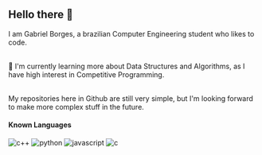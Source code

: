 ## Hello there 👋

I am Gabriel Borges, a brazilian Computer Engineering student who likes to code.<br><br>

🌱 I'm currently learning more about Data Structures and Algorithms, as I have high interest in Competitive Programming.<br><br>

My repositories here in Github are still very simple, but I'm looking forward to make more complex stuff in the future.

#### Known Languages
![c++](https://img.shields.io/badge/C++-0394fc?style=for-the-badge&logo=c%2B%2B&logoColor=white)
![python](https://img.shields.io/badge/Python-1430ba?style=for-the-badge&logo=python&logoColor=white)
![javascript](https://img.shields.io/badge/JavaScript-fcf003?style=for-the-badge&logo=javascript&logoColor=black)
![c](https://img.shields.io/badge/C-74ddfc?style=for-the-badge&logo=c&logoColor=black)



<!--
![<Badge Name>](https://img.shields.io/badge/<Badge Text>-<Background Color>?style=for-the-badge&logo=<Icon Name>&logoColor=<Logo Color>)
**gab-borges/gab-borges** is a ✨ _special_ ✨ repository because its `README.md` (this file) appears on your GitHub profile.

Here are some ideas to get you started:

- 🔭 I’m currently working on ...
- 🌱 I’m currently learning ...
- 👯 I’m looking to collaborate on ...
- 🤔 I’m looking for help with ...
- 💬 Ask me about ...
- 📫 How to reach me: ...
- 😄 Pronouns: ...
- ⚡ Fun fact: ...
-->
